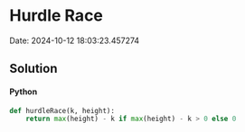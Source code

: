 # Hurdle Race

Date: 2024-10-12 18:03:23.457274

## Solution

#### Python
```python
def hurdleRace(k, height):
    return max(height) - k if max(height) - k > 0 else 0
 ```
